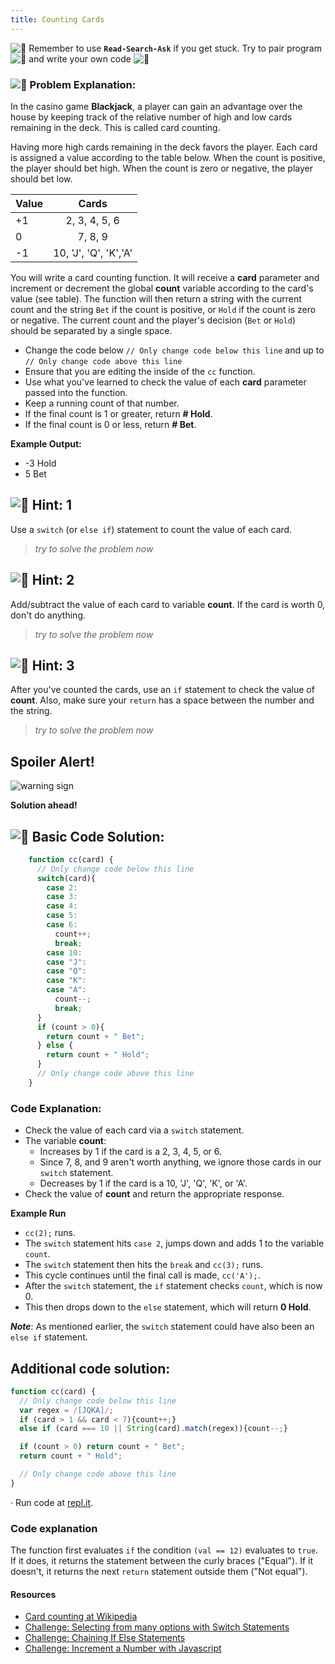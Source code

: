 ```yaml
---
title: Counting Cards
---
```

![:triangular_flag_on_post:](https://forum.freecodecamp.com/images/emoji/emoji_one/triangular_flag_on_post.png?v=3 ":triangular_flag_on_post:") Remember to use <a>**`Read-Search-Ask`**</a> if you get stuck. Try to pair program ![:busts_in_silhouette:](https://forum.freecodecamp.com/images/emoji/emoji_one/busts_in_silhouette.png?v=3 ":busts_in_silhouette:") and write your own code ![:pencil:](https://forum.freecodecamp.com/images/emoji/emoji_one/pencil.png?v=3 ":pencil:")

### ![:checkered_flag:](https://forum.freecodecamp.com/images/emoji/emoji_one/checkered_flag.png?v=3 ":checkered_flag:") Problem Explanation:

In the casino game **Blackjack**, a player can gain an advantage over the house by keeping track of the relative number of high and low cards remaining in the deck. This is called card counting.

Having more high cards remaining in the deck favors the player. Each card is assigned a value according to the table below. When the count is positive, the player should bet high. When the count is zero or negative, the player should bet low.

Value | Cards  
----- | :-------------------:  
+1 | 2, 3, 4, 5, 6  
0 | 7, 8, 9  
-1 | 10, 'J', 'Q', 'K','A'

You will write a card counting function. It will receive a **card** parameter and increment or decrement the global **count** variable according to the card's value (see table). The function will then return a string with the current count and the string `Bet` if the count is positive, or `Hold` if the count is zero or negative. The current count and the player's decision (`Bet` or `Hold`) should be separated by a single space.

*   Change the code below `// Only change code below this line` and up to `// Only change code above this line`
*   Ensure that you are editing the inside of the `cc` function.
*   Use what you've learned to check the value of each **card** parameter passed into the function.
*   Keep a running count of that number.
*   If the final count is 1 or greater, return **# Hold**.
*   If the final count is 0 or less, return **# Bet**.

**Example Output:**

*   -3 Hold
*   5 Bet


## ![:speech_balloon:](https://forum.freecodecamp.com/images/emoji/emoji_one/speech_balloon.png?v=3 ":speech_balloon:") Hint: 1

Use a `switch` (or `else if`) statement to count the value of each card.

> _try to solve the problem now_

## ![:speech_balloon:](https://forum.freecodecamp.com/images/emoji/emoji_one/speech_balloon.png?v=3 ":speech_balloon:") Hint: 2

Add/subtract the value of each card to variable **count**. If the card is worth 0, don't do anything.

> _try to solve the problem now_

## ![:speech_balloon:](https://forum.freecodecamp.com/images/emoji/emoji_one/speech_balloon.png?v=3 ":speech_balloon:") Hint: 3

After you've counted the cards, use an `if` statement to check the value of **count**. Also, make sure your `return` has a space between the number and the string.

> _try to solve the problem now_

## Spoiler Alert!

![warning sign](//discourse-user-assets.s3.amazonaws.com/original/2X/2/2d6c412a50797771301e7ceabd554cef4edcd74d.gif)

**Solution ahead!**

## ![:beginner:](https://forum.freecodecamp.com/images/emoji/emoji_one/beginner.png?v=3 ":beginner:") Basic Code Solution:
```javascript
    function cc(card) {
      // Only change code below this line
      switch(card){
        case 2:
        case 3:
        case 4:
        case 5:
        case 6:
          count++;
          break;
        case 10:
        case "J":
        case "Q":
        case "K":
        case "A":
          count--;
          break;
      }
      if (count > 0){
        return count + " Bet";
      } else {
        return count + " Hold";
      }
      // Only change code above this line
    }
```
### Code Explanation:

*   Check the value of each card via a `switch` statement.
*   The variable **count**:
    *   Increases by 1 if the card is a 2, 3, 4, 5, or 6.
    *   Since 7, 8, and 9 aren't worth anything, we ignore those cards in our `switch` statement.
    *   Decreases by 1 if the card is a 10, 'J', 'Q', 'K', or 'A'.
*   Check the value of **count** and return the appropriate response.

**Example Run**

*   `cc(2);` runs.
*   The `switch` statement hits `case 2`, jumps down and adds 1 to the variable `count`.
*   The `switch` statement then hits the `break` and `cc(3);` runs.
*   This cycle continues until the final call is made, `cc('A');`.
*   After the `switch` statement, the `if` statement checks `count`, which is now 0.
*   This then drops down to the `else` statement, which will return **0 Hold**.

**_Note_**: As mentioned earlier, the `switch` statement could have also been an `else if` statement.


## Additional code solution:

```javascript
function cc(card) {
  // Only change code below this line
  var regex = /[JQKA]/;
  if (card > 1 && card < 7){count++;}
  else if (card === 10 || String(card).match(regex)){count--;}

  if (count > 0) return count + " Bet";
  return count + " Hold";

  // Only change code above this line
}
```
·  Run code at [repl.it](https://repl.it/@AdrianSkar/Basic-JS-Counting-cards).

### Code explanation
The function first evaluates `if` the condition `(val == 12)` evaluates to `true`. If it does, it returns the statement between the curly braces ("Equal"). If it doesn't, it returns the next `return` statement outside them ("Not equal"). 

#### Resources

*   <a href='https://en.wikipedia.org/wiki/Card_counting' target='_blank' rel='nofollow'>Card counting at Wikipedia</a>
*   <a href='http://www.freecodecamp.com/challenges/selecting-from-many-options-with-switch-statements' target='_blank' rel='nofollow'>Challenge: Selecting from many options with Switch Statements</a>
*   <a href='http://www.freecodecamp.com/challenges/chaining-if-else-statements' target='_blank' rel='nofollow'>Challenge: Chaining If Else Statements</a>
*   <a href='http://www.freecodecamp.com/challenges/increment-a-number-with-javascript' target='_blank' rel='nofollow'>Challenge: Increment a Number with Javascript</a>

<!--stackedit_data:
eyJoaXN0b3J5IjpbLTkxMDg5MzY3LC0xOTM0ODkzMjUsMjA1Mj
k5NTg2MCwxNTYxMDAxNzU3LDE4Mzc1NTIyOTMsLTExNTAxMzMy
NjcsMTUxMzg0NjIwNCwtMjE0Njc2NDQ0NywtMjQwNjA3MDU1LD
IxMzU2MDE2MjQsODE1MjM2OTU4LDgyMDgxNTI4NywtMTE1NjQz
MjYyNiwtNTk4OTI1NDA2LC05OTIzNDYyOTcsLTEzNjUwMDc3NT
UsMzU1MTQzMDQ3LC0xMjUzODgyMzc4LC0xNDQ0MDg0MjQ0LC0x
MDkyMDE2NjM1XX0=
-->